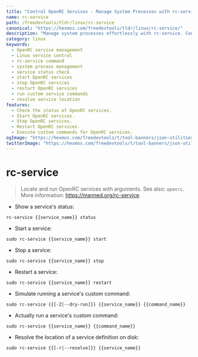 ```yaml
---
title: "Control OpenRC Services - Manage System Processes with rc-service | Free DevTools"
name: rc-service
path: /freedevtools/tldr/linux/rc-service
canonical: "https://hexmos.com/freedevtools/tldr/linux/rc-service/"
description: "Manage system processes effortlessly with rc-service. Control OpenRC services, start, stop, restart, and run custom commands. Free online tool, no registration required."
category: linux
keywords:
  - OpenRC service management
  - Linux service control
  - rc-service command
  - system process management
  - service status check
  - start OpenRC services
  - stop OpenRC services
  - restart OpenRC services
  - run custom service commands
  - resolve service location
features:
  - Check the status of OpenRC services.
  - Start OpenRC services.
  - Stop OpenRC services.
  - Restart OpenRC services.
  - Execute custom commands for OpenRC services.
ogImage: "https://hexmos.com/freedevtools/t/tool-banners/json-utilities-banner.png"
twitterImage: "https://hexmos.com/freedevtools/t/tool-banners/json-utilities-banner.png"
---
```


# rc-service

> Locate and run OpenRC services with arguments.
> See also: `openrc`.
> More information: <https://manned.org/rc-service>.

- Show a service's status:

`rc-service {{service_name}} status`

- Start a service:

`sudo rc-service {{service_name}} start`

- Stop a service:

`sudo rc-service {{service_name}} stop`

- Restart a service:

`sudo rc-service {{service_name}} restart`

- Simulate running a service's custom command:

`sudo rc-service {{[-Z|--dry-run]}} {{service_name}} {{command_name}}`

- Actually run a service's custom command:

`sudo rc-service {{service_name}} {{command_name}}`

- Resolve the location of a service definition on disk:

`sudo rc-service {{[-r|--resolve]}} {{service_name}}`
